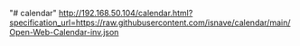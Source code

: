 "# calendar" 
http://192.168.50.104/calendar.html?specification_url=https://raw.githubusercontent.com/isnave/calendar/main/Open-Web-Calendar-inv.json
